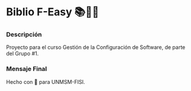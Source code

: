 # Biblio F-Easy 📚🚀✨
### Descripción
Proyecto para el curso Gestión de la Configuración de Software, de parte del Grupo #1.

### Mensaje Final
Hecho con 💖 para UNMSM-FISI.

